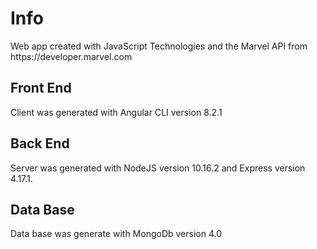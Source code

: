 <h1>Info</h1>

<p>Web app created with JavaScript Technologies and the Marvel API from https://developer.marvel.com</p> 

<h2>Front End</h2>

<p>Client was generated with Angular CLI version 8.2.1</p>

<h2>Back End</h2>

<p>Server was generated with NodeJS version 10.16.2 and Express version 4.17.1.</p>

<h2>Data Base</h2>

<p>Data base was generate with MongoDb version 4.0</p>
